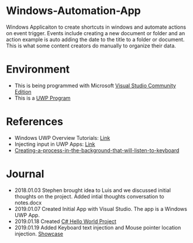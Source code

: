 # Windows-Automation-App

Windows Applicaiton to create shortcuts in windows and automate actions on event trigger. Events include creating a new document or folder and an action example is auto adding the date to the title to a folder or document. This is what some content creators do manually to organize their data. 

# Environment
- This is being programmed with Microsoft [Visual Studio Community Edition](https://visualstudio.microsoft.com/)
- This is a [UWP Program](https://docs.microsoft.com/en-us/windows/uwp/get-started/universal-application-platform-guide)

# References
- Windows UWP Overview Tutorials: [Link](https://docs.microsoft.com/en-us/windows/uwp/get-started/create-uwp-apps?OCID=VSClient_Ver17_UWPOverview_tutorials)
- Injecting input in UWP Apps: [Link](https://blog.mzikmund.com/2018/01/injecting-input-in-uwp-apps/)
- [Creating-a-process-in-the-background-that-will-listen-to-keyboard](https://stackoverflow.com/questions/8494435/creating-a-process-in-the-background-that-will-listen-to-keyboard)

# Journal 
- 2018.01.03 Stephen brought idea to Luis and we discussed initial thoughts on the project. Added intial thoughts conversation to notes.docx
- 2019.01.07 Created Initial App with Visual Studio. The app is a Windows UWP App.
- 2019.01.18 Created [C# Hello World Project](https://docs.microsoft.com/en-us/windows/uwp/get-started/create-a-hello-world-app-xaml-universal) 
- 2019.01.19 Added Keyboard text injection and Mouse pointer location injection. [Showcase](https://www.youtube.com/watch?v=RFFCrcFxPxs&feature=youtu.be)

